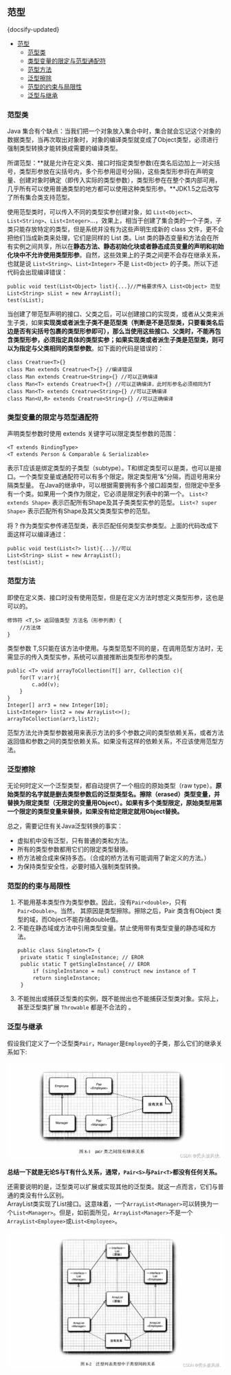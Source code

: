 ## 范型
{docsify-updated}

- [范型](#范型)
	- [范型类](#范型类)
	- [类型变量的限定与范型通配符](#类型变量的限定与范型通配符)
	- [范型方法](#范型方法)
	- [泛型擦除](#泛型擦除)
	- [范型的约束与局限性](#范型的约束与局限性)
	- [泛型与继承](#泛型与继承)


### 范型类
Java 集合有个缺点：当我们把一个对象放入集合中时，集合就会忘记这个对象的数据类型，当再次取出对象时，对象的编译类型就变成了Object类型，必须进行强制类型转换才能转换成需要的编译类型。 

所谓范型：**就是允许在定义类、接口时指定类型参数(在类名后边加上一对尖括号，类型形参放在尖括号内，多个形参用逗号分隔)，这些类型形参将在声明变量、创建对象时确定（即传入实际的类型参数），类型形参在在整个类内部可用，几乎所有可以使用普通类型的地方都可以使用这种类型形参。**JDK1.5之后改写了所有集合类支持范型。

使用范型类时，可以传入不同的类型实参创建对象，如 `List<Object>`、`List<String>`、`List<Integer>`...，效果上，相当于创建了集合类的一个子类，子类只能存放特定的类型，但是系统并没有为这些声明生成新的 class 文件，更不会把他们当成新类来处理，它们是同样的 List 类。List 类的静态变量和方法会在所有实例之间共享，所以在**静态方法、静态初始化块或者静态成员变量的声明和初始化块中不允许使用类型形参**。自然，这些效果上的子类之间更不会存在继承关系，也就是说 `List<String>`、`List<Integer>` 不是 `List<Object>` 的子类。所以下述代码会出现编译错误：
```
public void test(List<Object> list){...}//严格要求传入 List<Object> 范型
List<String> sList = new ArrayList();
test(sList);
```
当创建了带范型声明的接口、父类之后，可以创建接口的实现类，或者从父类来派生子类，如果**实现类或者派生子类不是范型类（判断是不是范型类，只要看类名后边是否有尖括号包裹的类型形参即可），那么当使用这些接口、父类时，不能再包含类型形参，必须指定具体的类型实参；如果实现类或者派生子类是范型类，则可以为指定与父类相同的类型参数**。如下面的代码是错误的：
```
class Creatrue<T>{}
class Man extends Creatrue<T>{} //编译错误
class Man extends Creatrue<String>{} //可以正确编译
class Man<T> extends Creatrue<T>{} //可以正确编译，此时形参名必须相同为T
class Man<T> extends Creatrue<String>{} //可以正确编译
class Man<U,R> extends Creatrue<String>{} //可以正确编译
```
### 类型变量的限定与范型通配符
声明类型参数时使用 extends 关键字可以限定类型参数的范围：
```
<T extends BindingType>
<T extends Person & Comparable & Serializable>
```
表示T应该是绑定类型的子类型（subtype）。T和绑定类型可以是类，也可以是接口。一个类型变量或通配符可以有多个限定。限定类型用“&”分隔，而逗号用来分隔类型量。
在Java的继承中，可以根据需要拥有多个接口超类型，但限定中至多有一个类。如果用一个类作为限定，它必须是限定列表中的第一个。
`List<? extends Shape>` 表示匹配所有Shape及其子类类型实参的范型。
`List<? super Shape>` 表示匹配所有Shape及其父类类型实参的范型。

将 ? 作为类型实参传递范型类，表示匹配任何类型实参类型。上面的代码改成下面这样可以编译通过：
```
public void test(List<?> list){...}//可以
List<String> sList = new ArrayList();
test(sList);
```

### 范型方法
即使在定义类、接口时没有使用范型，但是在定义方法时想定义类型形参，这也是可以的。
```
修饰符 <T,S> 返回值类型 方法名（形参列表）{
    //方法体
}
```
类型参数 T,S只能在该方法中使用。与类型范型不同的是，在调用范型方法时，无需显示的传入类型实参，系统可以直接推断出类型形参的类型。
```
public <T> void arrayToCollection(T[] arr, Collection c){
    for(T v:arr){
        c.add(v);
    }
}
Integer[] arr3 = new Integer[10];
List<Integer> list2 = new ArrayList<>();
arrayToCollection(arr3,list2);
```
范型方法允许类型参数被用来表示方法的多个参数之间的类型依赖关系，或者方法返回值和参数之间的类型依赖关系。如果没有这样的依赖关系，不应该使用范型方法。


### 泛型擦除
无论何时定义一个泛型类型，都自动提供了一个相应的原始类型（raw type）。**原始类型的名字就是删去类型参数后的泛型类型名。擦除（erased）类型变量，并替换为限定类型（无限定的变量用Object）。如果有多个类型限定，原始类型用第一个限定的类型变量来替换，如果没有给定限定就用Object替换。**

总之，需要记住有关Java泛型转换的事实：
+ 虚拟机中没有泛型，只有普通的类和方法。
+ 所有的类型参数都用它们的限定类型替换。
+ 桥方法被合成来保持多态。（合成的桥方法有可能调用了新定义的方法。）
+ 为保持类型安全性，必要时插入强制类型转换。

### 范型的约束与局限性
1. 不能用基本类型作为类型参数。因此，没有`Pair<double>`，只有`Pair<Double>`。当然， 其原因是类型擦除。擦除之后，Pair 类含有Object 类型的域，而Object不能存储double值。
2. 不能在静态域或方法中引用类型变量。禁止使用带有类型变量的静态域和方法。
   ```
   public class Singleton<T> {
	private static T singleInstance; // EROR 
	public static T getSingleInstance{ // EROR
		if (singleInstance = nul) construct new instance of T 
		return singleInstance;
	} 
   ```
3. 不能抛出或捕获泛型类的实例，既不能抛出也不能捕获泛型类对象。实际上，甚至泛型类扩展 `Throwable` 都是不合法的 。

### 泛型与继承
假设我们定义了一个泛型类`Pair`，`Manager`是`Employee`的子类，那么它们的继承关系如下:
<center><img src="pics/generics-1.png" alt=""></center>

**总结一下就是无论S与T有什么关系，通常，`Pair<S>`与`Pair<T>`都没有任何关系。**

还需要说明的是，泛型类可以扩展或实现其他的泛型类。就这一点而言，它们与普通的类没有什么区别。  
ArrayList类实现了List接口。这意味着，一个`ArrayList<Manager>`可以转换为一个`List<Manager>`。但是，如前面所见，`ArrayList<Manager>`不是一个`ArrayList<Employee>`或`List<Employee>`。

<center><img src="pics/generics-2.png" alt=""></center>

